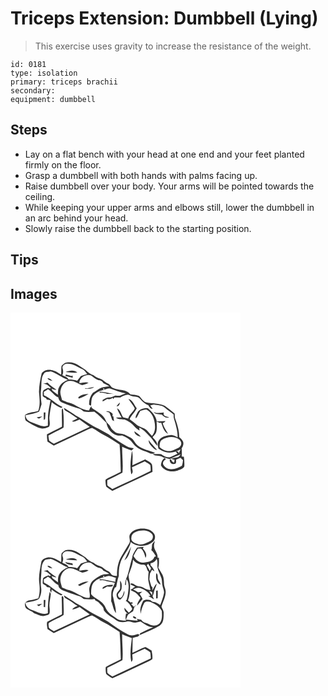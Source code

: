 # Triceps Extension: Dumbbell (Lying)
> This exercise uses gravity to increase the resistance of the weight.

``` 
id: 0181 
type: isolation 
primary: triceps brachii 
secondary:  
equipment: dumbbell 
``` 

## Steps

 - Lay on a flat bench with your head at one end and your feet planted firmly on the floor.
 - Grasp a dumbbell with both hands with palms facing up.
 - Raise dumbbell over your body. Your arms will be pointed towards the ceiling.
 - While keeping your upper arms and elbows still, lower the dumbbell in an arc behind your head.
 - Slowly raise the dumbbell back to the starting position.

## Tips


## Images

<svg width="368" height="300" viewBox="0 0 276 225" xmlns="http://www.w3.org/2000/svg"><g fill="#FFF"><path d="M0 0h276v225H0V0m61.22 64.02c-.5 3.45-.17 6.96-.43 10.43-3.07-1.31-5.42-3.94-8.79-4.64-4.84-2.03-11.49-1.48-14.6 3.16-1.72 7.23-3.1 14.66-3.22 22.11.64 7.63 1.76 15.5-.89 22.89-5.26 1.81-11.3 1.37-15.86 4.9.11 2.55-.59 5.96 2 7.53 5.97 3.26 11.67 7.46 18.5 8.72 2.83.07 5.66-.76 8.19-1.99 2.1-3.36.39-7.61.53-11.32.53-6.21 1.74-12.33 2.83-18.46 3.3 3.12 7.42 4.98 11.36 7.11.55-.42 1.1-.85 1.64-1.28-8.23-3.35-14.11-10.56-22.33-13.92L40 95.07c1.7-1.03 3.39-2.08 5.01-3.24 4.63 2.61 7.27 7.76 12.32 9.87.49 2.4 1.59 4.96 4.05 5.89 7.21 3.06 14.58 5.74 22.08 7.96 1.65.84 2.95 2.23 4.58 3.12 4.1.89 8.35.43 12.5.23 5.47 3.74 9.74 8.81 14.58 13.28 1.18 8.79 9.42 17.08 18.74 15.2 4.48 2.04 9.36 4.17 12.22 8.39 3.71 5.37 9.56 8.84 15.71 10.72 3.75 1.2 7.78 4.65 11.61 1.7-6.89-3.06-14.95-3.8-20.83-8.84-3.3-2.67-4.63-7.25-8.46-9.33-2.46-1.25-4.89-2.56-7.37-3.75-3.45-1.81-7.75-.68-11.03-2.91-2.29-1.71-4.67-3.59-5.76-6.33-1.23-3.01-4.74-4.37-5.63-7.62-3.01-7.5-10.91-10.65-16.92-15.24l-.39-2.06c-1.19 1.56-2.1 3.32-2.74 5.19-8.95-.04-15.82-7.2-24.25-9.31-2.89-.6-5.45-2.12-8.18-3.18-.89-4.13-3.04-8.34-1.5-12.59 1.13-5.33 5.8-10.88 11.68-10.31 5.22-.05 9.28 3.7 14.1 5.12 2.6-.66 5.24-1.3 7.54-2.75-3.59-1.6-7.38.39-11.08.27.28-6.82 7.82-11.06 13.99-9.22 2.88 1.97 5.49 4.39 8.78 5.71 2.62.1 4.94 1.29 6.15 3.68 2.4 1.13 4.86 2.18 7.05 3.71-3.1.53-6.4.21-9.29 1.63-3.84 1.39-6.75 4.38-10.36 6.19-3.36 3.99-4.92 9.26-4.52 14.44.58.24 1.74.74 2.32.99.44-3.92.02-8.29 2.36-11.7 2.66-3.61 6.78-5.88 11.11-6.86 3.02-.63 5.85-2.24 9-2.19 6.37 2.16 12.54 4.81 19.19 6.06-2.14.7-4.21 1.56-6.28 2.41-2.03.96-4.27-.04-6.4.22-2.51 1.07-4.97 2.46-7.8 2.19-2.81-.2-5.05 1.68-7.32 3.02.01.48.01 1.43.02 1.9 1.76-1 3.51-2.01 5.27-3.02 2.41.17 4.91.2 6.82-1.61.18.41.53 1.21.71 1.61.46-.61.91-1.24 1.34-1.87 2.38-.09 4.75-.11 7.13-.1 2.76-1.76 5.89-3.05 9.17-3.28 2.43.44 4.5 2.08 7 2.19 2.68.26 5.76.47 7.53 2.82 2.69 3.32 6.01 6.06 9.95 7.8 1.18 1.95 2.32 4.39 5.07 4.19-.88-1.45-1.84-2.83-2.89-4.15 1.42-.3 2.84-.63 4.24-1.02 4.65.95 9.95.72 13.72 4.04 3.21 2.82 6.85 5.1 10.13 7.83-.08 1.95-.09 3.93.58 5.79 2.18 7.01 4.25 14.2 4.2 21.62-2.81-1.01-5.45-3.07-8.59-2.61-5.28.46-11.44 1.97-14.31 6.9-1.76 2.83-.73 6.27-.15 9.29 2.61 1.62 5.21 3.41 8.26 4.11 6.23 1.82 12.91.04 18.37-3.15-.76 1.61-1.54 3.23-2.28 4.86-.26-2.27-1.44-2.99-3.53-2.14.52.62 1.57 1.85 2.1 2.47-3.14 1.46-6.19 3.11-9.46 4.25-3.71.05-7.34-1.35-10.16-3.73-3.35-.19-6.71-.27-10.06.01 3.46 3.23 9.1.53 12.59 4.05 2.74.13 5.17 1.72 7.89 1.79 4.26-2.14 8.65-4 13.12-5.68-.98 1.21-2.02 2.37-3.09 3.51-2.81.49-5.59 1.12-8.38 1.74 1.01.35 3.01 1.05 4.01 1.4-.17 1.13-.35 2.26-.53 3.4-1.97-.45-2.91-2.06-3.64-3.79l-1.5-.2c-.8 3.09 2.18 6.62 5.4 5.38 2.76-.07 1.95-3.1 2.12-4.94 1.78-.75 3.54-1.55 5.29-2.36.99.95 1.98 1.9 2.97 2.86a27.27 27.27 0 0 1-1.26 6.82c-4.35 2.7-9.55 4.81-14.75 3.86-3.31-.33-6.37-2.61-7.8-5.57-.89-2.81 1.15-4.88 3.38-6.15-.61-.55-1.22-1.09-1.83-1.62-2.77 2.12-4.04 5.4-4.24 8.79 3.78 7.09 12.92 8.84 20.06 6.38 2.89-1.1 6.62-1.86 8.05-4.91.17-3.9.01-7.83-.58-11.7-.64-.06-1.93-.2-2.57-.27.31-3.26.23-6.53-.09-9.78 1.6-2.25 2.69-5.17 1.76-7.91-.85-2.33-2.8-3.96-4.64-5.5-.04-7.84-2.29-15.46-5.02-22.74-.53-1.81-.34-3.73-.46-5.59-3.71-3.32-7.7-6.33-11.72-9.25-7.05-3.49-15.21-2.54-22.71-4.27-3.9-1.1-5.52-5.16-8.38-7.58-3.31-1.31-6.94-1.42-10.43-1.89-4.59-6.65-13.65-4.5-20.18-7.59-3.16-.51-3.68-4.41-6.57-5.37-2.75-1.13-4.85-3.26-7.26-4.91-3.44-1.49-7.17-2.46-10.02-5.03-3.91-.96-6.77-3.73-9.61-6.37-6.26-3.93-12.21-9.62-20.15-9.22-3.61-.58-6.6 1.78-8.75 4.4M91.61 90.9c-.33-.06-1-.19-1.34-.25-.29.18-.88.54-1.17.72 3.78-.18 8.21.63 11.32-2.09-2.96.41-5.9.97-8.81 1.62m15.4 3.9c-.01.35-.02 1.05-.02 1.4 3.18-.77 6.29.12 9.21 1.39 2.69-.2 5.39 0 8.08.07-5.76-.97-11.4-2.71-17.27-2.86m-25.87 7.12l1.01 1.13c3.98-1.27 7.92-3.28 11.51-5.52-4.46.24-9.26 1.03-12.52 4.39m60.37 1.63c2.22 3.98 5.71 7.16 7.6 11.33-1.97 4.47-6.72 7.26-7.86 12.29-1.99-.62-4.01-1.16-6.06-1.55-2.48-3.56-3.17-8.78-7.27-10.92 1.11 4.01 3.41 7.51 5.4 11.11-2.27-.01-4.55-.02-6.82.1 2.89 2.49 6.8 1.84 10.28 2.37 1.83.63 3.51 1.63 5.23 2.52 5.08 2.56 7.74 8.18 12.86 10.69-.1-.87-.3-2.61-.41-3.48 5.71 2.52 9.54 7.47 13.83 11.77 2.93 3.02 4.73 6.93 7.72 9.92.42-3.6-1.95-6.35-4.31-8.67-.28-.42-.85-1.27-1.14-1.69 1.79-2.07 4-4.05 4.54-6.87.72-3.87.56-7.84.17-11.74 1.28.55 2.56 1.1 3.84 1.66.43-.12 1.28-.35 1.7-.47 1.89 4.86 3.07 11.11 8.27 13.55-2.3-4.23-5.27-8.14-6.42-12.91 1.34-.44 2.67-.99 3.22-2.4-3.46.03-6.9.63-10.36.3-.99-6.55-5.78-11.65-10.62-15.78-4.72-.4-10.31.97-12.67 5.48-.94 2.09-2.79 4.39-1.77 6.77 2.51-2.59 3.39-6.33 5.52-9.23 2.35-.54 4.67-1.29 7.08-1.51 5.2 2.74 8.56 8.2 9.55 13.91 1.35 5.99 1.53 12.97-2.85 17.82-1.99-1.97-3.71-4.17-5.61-6.22-3.77-3.99-9.96-4.11-13.78-8.04-2.29-2.15-4.92-3.87-7.38-5.8 2.02-4.78 6.4-8.22 8.51-13.04-3.24-3.8-4.66-9.93-9.99-11.27m-14.29 8.81c2.85.2 3.82-2.31 4.01-4.61a27.53 27.53 0 0 0-4.01 4.61m-65.7 5.23c-.03 6.45.41 12.91.22 19.37-5.99 3.04-11.98 6.08-18.01 9.05-.04 2.89.12 5.79.6 8.64 2.5 1.67 5.02 3.31 7.59 4.88 13.5-6.33 27.04-12.58 40.48-19.04 1.78-.77 3.51-1.79 5.45-2.1 5 2.33 9.28 5.98 14.21 8.49 6.6 3.22 12.57 7.55 18.83 11.35 1.03 10.89 1.06 21.82 1.45 32.74-4.97 2.51-9.98 4.94-14.97 7.4-1.27.69-2.73 1.29-3.44 2.64.11 2.63.19 5.37 1.03 7.88 2.2 1.94 4.81 3.34 7.22 5 16.06-7.65 32.26-15.01 48.23-22.84-.15-2.93-.04-5.9-.66-8.78-1.63-3.11-5.36-4.21-8.06-6.21-5.16 2.28-10.25 4.72-15.38 7.06-.09-5.79.99-11.78-.56-17.45-1.41 9.34-2.73 19-.86 28.36 2.94-2.02 1.32-5.61.82-8.47 5.07-2.52 10.25-4.79 15.39-7.15 2.26 1.46 4.83 2.59 6.71 4.54.37 2.31.5 4.66.36 7-15.18 7.47-30.58 14.56-45.94 21.68-2.02-1.43-4.23-2.65-6-4.39-.18-2.03-.1-4.06-.07-6.09 6.16-2.88 12.2-5.99 18.2-9.19.94-10.38-.52-20.74-.36-31.13 3.64 1.85 7.51 3.19 11.35 4.56.89-.88 1.77-1.76 2.66-2.64-2.85-.43-5.84-.76-8.35-2.29-7.55-4.35-15-8.94-21.87-14.31-4.01-2.33-8.14-4.48-12.18-6.75-9.65-4.22-17.77-11.12-27.14-15.83-4.59-3.25-9.43-6.09-14.14-9.14-.37 2.31 2.04 3.49 3.75 4.39 4.45 2.19 8.12 5.59 12.36 8.12-2.26 1.08-4.52 2.18-6.68 3.45 3.22 1.47 6.12-1.35 9.09-2.22 4.08 2.98 8.16 5.96 12.28 8.89-14.35 6.81-28.76 13.5-43.12 20.31-1.91-1.22-3.91-2.33-5.66-3.79-.5-1.96-.61-4.01-.88-6.01 5.84-3.68 12.52-5.89 18.25-9.74.34-7.31.2-14.71-.71-21.98-.71-1.94-1.51 1-1.49 1.74m53.01.93c1.33.49 2.67.9 4.02 1.31 1.41 2.97 2.44 6.1 3.54 9.2.55.29 1.66.89 2.21 1.19-.31-1.95-.65-3.89-.91-5.84l-.97.03c.04-.74.13-2.23.17-2.98-2.05-2.44-4.81-3.86-8.06-2.91m57.05.68c2.43 3.17 6.67 2.39 10.1 3.27 2.13 2.51 5.37 4.75 8.71 2.99-2.83-.72-8.23-1.41-6.32-5.65-2.99.47-6.01.76-9.03.5-1.15-.41-2.3-.77-3.46-1.11m-22.95 23.16c.1 3.99 4.33 5.79 7.64 6.63-1.66-3.06-5.11-4.42-7.64-6.63m17.25 10.56c-.31 3.32 2.06 5.85 4.1 8.14 1.66 1.73 3.36 3.74 6.01 3.73-3.43-3.91-7.15-7.56-10.11-11.87z"/><path d="M62.52 66.93c-.9-3.19 2.49-5.71 5.38-5.68 6.81-.28 12.56 3.79 18.44 6.59 2.59 1.22 4.04 3.74 5.74 5.91-2.6.69-5.15 1.52-7.67 2.43-1.37 1.92-2.93 3.7-4.41 5.55-3.33-1.12-6.84-1.48-10.34-1.45-1.29-3.05-4.96-3.62-7.54-5.2 1.38-2.58 1.27-5.43.4-8.15m3.71 4.36c4.62.73 9.31.93 13.98.75-3.74-3.66-9.6-2.45-13.98-.75m.21 2.89c-.15.44-.44 1.3-.58 1.73 2.9.91 5.87 1.59 8.85 2.24-.07-.68-.19-2.03-.26-2.71-.3.15-.91.45-1.22.6-2.27-.61-4.54-1.21-6.79-1.86zM40.17 73.09c1.83-2.6 5.43-1.82 8.12-2.6 7.4 2.2 13.32 7.69 20.67 10.13-4.29 1.83-8.58 4.45-10.66 8.81-1.63 2.75-1.32 6.05-1.41 9.11-2.18-1.52-4.27-3.15-6.4-4.73-.34-.69-1.01-2.08-1.34-2.77 1.89.82 3.81 1.91 5.96 1.41-3.71-2.59-7.68-4.86-10.61-8.4-1.85.39-3.64 1.03-5.46 1.53 4.14-.99 6.61 2.49 9.51 4.66-.54.32-1.07.63-1.61.94-1.89-1.97-4.03.49-5.94 1.04-3.01 1.23-2.23 5.05-2.38 7.65.9 1.5 2.76 1.96 4.17 2.83.15.37.47 1.11.63 1.48 1.54.26 3.08.58 4.6.96-1.13 6.24-2.62 12.44-3.03 18.79-.11 3.9-.03 7.8-.17 11.7-4.23 1.68-8.64.52-12.59-1.31-3.71-1.82-8-2.45-11.24-5.15-1.94-1.36-2.59-3.77-3.04-5.97 5.41-1.51 11.1-1.94 16.23-4.41 1.39-2.84 2.12-5.93 3.11-8.92-.76-5.89-1.38-11.83-.58-17.75.84-6.35-.6-13.53 3.46-19.03m4.17 5.71c1.24 2.38 3.93 2.69 6.26 3.26-1.85-1.53-3.53-3.74-6.26-3.26m-4.44 41.02c-.02 2.98-.03 5.97.06 8.96.37-.21 1.13-.65 1.51-.86.41-2.66.26-5.36.49-8.02l-2.06-.08m-8.39 5.79c.75.64 1.57 1.17 2.45 1.59 1.54-.71 2.85-1.8 4.22-2.78-2.24.28-4.47.67-6.67 1.19zM111.23 91.19c3.12-1.41-.05 3.27 0 0zM181.79 152.59c4.77-2.9 10.76-4.18 16.2-2.55 2.98.83 6 2.77 6.85 5.92.5 2.86-1.42 5.55-4 6.62-3.49 1.47-6.85 3.91-10.83 3.57-4.16-.12-8.21-1.94-11.07-4.96.06-3.1.02-6.6 2.85-8.6z"/></g><g fill="#333"><path d="M61.22 64.02c2.15-2.62 5.14-4.98 8.75-4.4 7.94-.4 13.89 5.29 20.15 9.22 2.84 2.64 5.7 5.41 9.61 6.37 2.85 2.57 6.58 3.54 10.02 5.03 2.41 1.65 4.51 3.78 7.26 4.91 2.89.96 3.41 4.86 6.57 5.37 6.53 3.09 15.59.94 20.18 7.59 3.49.47 7.12.58 10.43 1.89 2.86 2.42 4.48 6.48 8.38 7.58 7.5 1.73 15.66.78 22.71 4.27 4.02 2.92 8.01 5.93 11.72 9.25.12 1.86-.07 3.78.46 5.59 2.73 7.28 4.98 14.9 5.02 22.74 1.84 1.54 3.79 3.17 4.64 5.5.93 2.74-.16 5.66-1.76 7.91.32 3.25.4 6.52.09 9.78.64.07 1.93.21 2.57.27.59 3.87.75 7.8.58 11.7-1.43 3.05-5.16 3.81-8.05 4.91-7.14 2.46-16.28.71-20.06-6.38.2-3.39 1.47-6.67 4.24-8.79.61.53 1.22 1.07 1.83 1.62-2.23 1.27-4.27 3.34-3.38 6.15 1.43 2.96 4.49 5.24 7.8 5.57 5.2.95 10.4-1.16 14.75-3.86.7-2.21 1.14-4.5 1.26-6.82-.99-.96-1.98-1.91-2.97-2.86-1.75.81-3.51 1.61-5.29 2.36-.17 1.84.64 4.87-2.12 4.94-3.22 1.24-6.2-2.29-5.4-5.38l1.5.2c.73 1.73 1.67 3.34 3.64 3.79.18-1.14.36-2.27.53-3.4-1-.35-3-1.05-4.01-1.4 2.79-.62 5.57-1.25 8.38-1.74 1.07-1.14 2.11-2.3 3.09-3.51-4.47 1.68-8.86 3.54-13.12 5.68-2.72-.07-5.15-1.66-7.89-1.79-3.49-3.52-9.13-.82-12.59-4.05 3.35-.28 6.71-.2 10.06-.01 2.82 2.38 6.45 3.78 10.16 3.73 3.27-1.14 6.32-2.79 9.46-4.25-.53-.62-1.58-1.85-2.1-2.47 2.09-.85 3.27-.13 3.53 2.14.74-1.63 1.52-3.25 2.28-4.86-5.46 3.19-12.14 4.97-18.37 3.15-3.05-.7-5.65-2.49-8.26-4.11-.58-3.02-1.61-6.46.15-9.29 2.87-4.93 9.03-6.44 14.31-6.9 3.14-.46 5.78 1.6 8.59 2.61.05-7.42-2.02-14.61-4.2-21.62-.67-1.86-.66-3.84-.58-5.79-3.28-2.73-6.92-5.01-10.13-7.83-3.77-3.32-9.07-3.09-13.72-4.04-1.4.39-2.82.72-4.24 1.02 1.05 1.32 2.01 2.7 2.89 4.15-2.75.2-3.89-2.24-5.07-4.19-3.94-1.74-7.26-4.48-9.95-7.8-1.77-2.35-4.85-2.56-7.53-2.82-2.5-.11-4.57-1.75-7-2.19-3.28.23-6.41 1.52-9.17 3.28-2.38-.01-4.75.01-7.13.1-.43.63-.88 1.26-1.34 1.87-.18-.4-.53-1.2-.71-1.61-1.91 1.81-4.41 1.78-6.82 1.61-1.76 1.01-3.51 2.02-5.27 3.02-.01-.47-.01-1.42-.02-1.9 2.27-1.34 4.51-3.22 7.32-3.02 2.83.27 5.29-1.12 7.8-2.19 2.13-.26 4.37.74 6.4-.22 2.07-.85 4.14-1.71 6.28-2.41-6.65-1.25-12.82-3.9-19.19-6.06-3.15-.05-5.98 1.56-9 2.19-4.33.98-8.45 3.25-11.11 6.86-2.34 3.41-1.92 7.78-2.36 11.7-.58-.25-1.74-.75-2.32-.99-.4-5.18 1.16-10.45 4.52-14.44 3.61-1.81 6.52-4.8 10.36-6.19 2.89-1.42 6.19-1.1 9.29-1.63-2.19-1.53-4.65-2.58-7.05-3.71-1.21-2.39-3.53-3.58-6.15-3.68-3.29-1.32-5.9-3.74-8.78-5.71-6.17-1.84-13.71 2.4-13.99 9.22 3.7.12 7.49-1.87 11.08-.27-2.3 1.45-4.94 2.09-7.54 2.75-4.82-1.42-8.88-5.17-14.1-5.12-5.88-.57-10.55 4.98-11.68 10.31-1.54 4.25.61 8.46 1.5 12.59 2.73 1.06 5.29 2.58 8.18 3.18 8.43 2.11 15.3 9.27 24.25 9.31.64-1.87 1.55-3.63 2.74-5.19l.39 2.06c6.01 4.59 13.91 7.74 16.92 15.24.89 3.25 4.4 4.61 5.63 7.62 1.09 2.74 3.47 4.62 5.76 6.33 3.28 2.23 7.58 1.1 11.03 2.91 2.48 1.19 4.91 2.5 7.37 3.75 3.83 2.08 5.16 6.66 8.46 9.33 5.88 5.04 13.94 5.78 20.83 8.84-3.83 2.95-7.86-.5-11.61-1.7-6.15-1.88-12-5.35-15.71-10.72-2.86-4.22-7.74-6.35-12.22-8.39-9.32 1.88-17.56-6.41-18.74-15.2-4.84-4.47-9.11-9.54-14.58-13.28-4.15.2-8.4.66-12.5-.23-1.63-.89-2.93-2.28-4.58-3.12-7.5-2.22-14.87-4.9-22.08-7.96-2.46-.93-3.56-3.49-4.05-5.89-5.05-2.11-7.69-7.26-12.32-9.87-1.62 1.16-3.31 2.21-5.01 3.24l.15 4.19c8.22 3.36 14.1 10.57 22.33 13.92-.54.43-1.09.86-1.64 1.28-3.94-2.13-8.06-3.99-11.36-7.11-1.09 6.13-2.3 12.25-2.83 18.46-.14 3.71 1.57 7.96-.53 11.32-2.53 1.23-5.36 2.06-8.19 1.99-6.83-1.26-12.53-5.46-18.5-8.72-2.59-1.57-1.89-4.98-2-7.53 4.56-3.53 10.6-3.09 15.86-4.9 2.65-7.39 1.53-15.26.89-22.89.12-7.45 1.5-14.88 3.22-22.11 3.11-4.64 9.76-5.19 14.6-3.16 3.37.7 5.72 3.33 8.79 4.64.26-3.47-.07-6.98.43-10.43m1.3 2.91c.87 2.72.98 5.57-.4 8.15 2.58 1.58 6.25 2.15 7.54 5.2 3.5-.03 7.01.33 10.34 1.45 1.48-1.85 3.04-3.63 4.41-5.55 2.52-.91 5.07-1.74 7.67-2.43-1.7-2.17-3.15-4.69-5.74-5.91-5.88-2.8-11.63-6.87-18.44-6.59-2.89-.03-6.28 2.49-5.38 5.68m-22.35 6.16c-4.06 5.5-2.62 12.68-3.46 19.03-.8 5.92-.18 11.86.58 17.75-.99 2.99-1.72 6.08-3.11 8.92-5.13 2.47-10.82 2.9-16.23 4.41.45 2.2 1.1 4.61 3.04 5.97 3.24 2.7 7.53 3.33 11.24 5.15 3.95 1.83 8.36 2.99 12.59 1.31.14-3.9.06-7.8.17-11.7.41-6.35 1.9-12.55 3.03-18.79-1.52-.38-3.06-.7-4.6-.96-.16-.37-.48-1.11-.63-1.48-1.41-.87-3.27-1.33-4.17-2.83.15-2.6-.63-6.42 2.38-7.65 1.91-.55 4.05-3.01 5.94-1.04.54-.31 1.07-.62 1.61-.94-2.9-2.17-5.37-5.65-9.51-4.66 1.82-.5 3.61-1.14 5.46-1.53 2.93 3.54 6.9 5.81 10.61 8.4-2.15.5-4.07-.59-5.96-1.41.33.69 1 2.08 1.34 2.77 2.13 1.58 4.22 3.21 6.4 4.73.09-3.06-.22-6.36 1.41-9.11 2.08-4.36 6.37-6.98 10.66-8.81-7.35-2.44-13.27-7.93-20.67-10.13-2.69.78-6.29 0-8.12 2.6m71.06 18.1c-.05 3.27 3.12-1.41 0 0m70.56 61.4c-2.83 2-2.79 5.5-2.85 8.6 2.86 3.02 6.91 4.84 11.07 4.96 3.98.34 7.34-2.1 10.83-3.57 2.58-1.07 4.5-3.76 4-6.62-.85-3.15-3.87-5.09-6.85-5.92-5.44-1.63-11.43-.35-16.2 2.55z"/><path d="M66.23 71.29c4.38-1.7 10.24-2.91 13.98.75-4.67.18-9.36-.02-13.98-.75zM66.44 74.18c2.25.65 4.52 1.25 6.79 1.86.31-.15.92-.45 1.22-.6.07.68.19 2.03.26 2.71-2.98-.65-5.95-1.33-8.85-2.24.14-.43.43-1.29.58-1.73zM44.34 78.8c2.73-.48 4.41 1.73 6.26 3.26-2.33-.57-5.02-.88-6.26-3.26zM91.61 90.9c2.91-.65 5.85-1.21 8.81-1.62-3.11 2.72-7.54 1.91-11.32 2.09.29-.18.88-.54 1.17-.72.34.06 1.01.19 1.34.25zM107.01 94.8c5.87.15 11.51 1.89 17.27 2.86-2.69-.07-5.39-.27-8.08-.07-2.92-1.27-6.03-2.16-9.21-1.39 0-.35.01-1.05.02-1.4zM81.14 101.92c3.26-3.36 8.06-4.15 12.52-4.39-3.59 2.24-7.53 4.25-11.51 5.52l-1.01-1.13zM141.51 103.55c5.33 1.34 6.75 7.47 9.99 11.27-2.11 4.82-6.49 8.26-8.51 13.04 2.46 1.93 5.09 3.65 7.38 5.8 3.82 3.93 10.01 4.05 13.78 8.04 1.9 2.05 3.62 4.25 5.61 6.22 4.38-4.85 4.2-11.83 2.85-17.82-.99-5.71-4.35-11.17-9.55-13.91-2.41.22-4.73.97-7.08 1.51-2.13 2.9-3.01 6.64-5.52 9.23-1.02-2.38.83-4.68 1.77-6.77 2.36-4.51 7.95-5.88 12.67-5.48 4.84 4.13 9.63 9.23 10.62 15.78 3.46.33 6.9-.27 10.36-.3-.55 1.41-1.88 1.96-3.22 2.4 1.15 4.77 4.12 8.68 6.42 12.91-5.2-2.44-6.38-8.69-8.27-13.55-.42.12-1.27.35-1.7.47-1.28-.56-2.56-1.11-3.84-1.66.39 3.9.55 7.87-.17 11.74-.54 2.82-2.75 4.8-4.54 6.87.29.42.86 1.27 1.14 1.69 2.36 2.32 4.73 5.07 4.31 8.67-2.99-2.99-4.79-6.9-7.72-9.92-4.29-4.3-8.12-9.25-13.83-11.77.11.87.31 2.61.41 3.48-5.12-2.51-7.78-8.13-12.86-10.69-1.72-.89-3.4-1.89-5.23-2.52-3.48-.53-7.39.12-10.28-2.37 2.27-.12 4.55-.11 6.82-.1-1.99-3.6-4.29-7.1-5.4-11.11 4.1 2.14 4.79 7.36 7.27 10.92 2.05.39 4.07.93 6.06 1.55 1.14-5.03 5.89-7.82 7.86-12.29-1.89-4.17-5.38-7.35-7.6-11.33zM127.22 112.36a27.53 27.53 0 0 1 4.01-4.61c-.19 2.3-1.16 4.81-4.01 4.61zM61.52 117.59c-.02-.74.78-3.68 1.49-1.74.91 7.27 1.05 14.67.71 21.98-5.73 3.85-12.41 6.06-18.25 9.74.27 2 .38 4.05.88 6.01 1.75 1.46 3.75 2.57 5.66 3.79 14.36-6.81 28.77-13.5 43.12-20.31-4.12-2.93-8.2-5.91-12.28-8.89-2.97.87-5.87 3.69-9.09 2.22 2.16-1.27 4.42-2.37 6.68-3.45-4.24-2.53-7.91-5.93-12.36-8.12-1.71-.9-4.12-2.08-3.75-4.39 4.71 3.05 9.55 5.89 14.14 9.14 9.37 4.71 17.49 11.61 27.14 15.83 4.04 2.27 8.17 4.42 12.18 6.75 6.87 5.37 14.32 9.96 21.87 14.31 2.51 1.53 5.5 1.86 8.35 2.29-.89.88-1.77 1.76-2.66 2.64-3.84-1.37-7.71-2.71-11.35-4.56-.16 10.39 1.3 20.75.36 31.13-6 3.2-12.04 6.31-18.2 9.19-.03 2.03-.11 4.06.07 6.09 1.77 1.74 3.98 2.96 6 4.39 15.36-7.12 30.76-14.21 45.94-21.68.14-2.34.01-4.69-.36-7-1.88-1.95-4.45-3.08-6.71-4.54-5.14 2.36-10.32 4.63-15.39 7.15.5 2.86 2.12 6.45-.82 8.47-1.87-9.36-.55-19.02.86-28.36 1.55 5.67.47 11.66.56 17.45 5.13-2.34 10.22-4.78 15.38-7.06 2.7 2 6.43 3.1 8.06 6.21.62 2.88.51 5.85.66 8.78-15.97 7.83-32.17 15.19-48.23 22.84-2.41-1.66-5.02-3.06-7.22-5-.84-2.51-.92-5.25-1.03-7.88.71-1.35 2.17-1.95 3.44-2.64 4.99-2.46 10-4.89 14.97-7.4-.39-10.92-.42-21.85-1.45-32.74-6.26-3.8-12.23-8.13-18.83-11.35-4.93-2.51-9.21-6.16-14.21-8.49-1.94.31-3.67 1.33-5.45 2.1-13.44 6.46-26.98 12.71-40.48 19.04-2.57-1.57-5.09-3.21-7.59-4.88-.48-2.85-.64-5.75-.6-8.64 6.03-2.97 12.02-6.01 18.01-9.05.19-6.46-.25-12.92-.22-19.37zM114.53 118.52c3.25-.95 6.01.47 8.06 2.91-.04.75-.13 2.24-.17 2.98l.97-.03c.26 1.95.6 3.89.91 5.84-.55-.3-1.66-.9-2.21-1.19-1.1-3.1-2.13-6.23-3.54-9.2-1.35-.41-2.69-.82-4.02-1.31z"/><path d="M171.58 119.2c1.16.34 2.31.7 3.46 1.11 3.02.26 6.04-.03 9.03-.5-1.91 4.24 3.49 4.93 6.32 5.65-3.34 1.76-6.58-.48-8.71-2.99-3.43-.88-7.67-.1-10.1-3.27zM39.9 119.82l2.06.08c-.23 2.66-.08 5.36-.49 8.02-.38.21-1.14.65-1.51.86-.09-2.99-.08-5.98-.06-8.96zM31.51 125.61c2.2-.52 4.43-.91 6.67-1.19-1.37.98-2.68 2.07-4.22 2.78-.88-.42-1.7-.95-2.45-1.59zM148.63 142.36c2.53 2.21 5.98 3.57 7.64 6.63-3.31-.84-7.54-2.64-7.64-6.63zM165.88 152.92c2.96 4.31 6.68 7.96 10.11 11.87-2.65.01-4.35-2-6.01-3.73-2.04-2.29-4.41-4.82-4.1-8.14z"/></g></svg>
<svg width="368" height="300" viewBox="0 0 276 225" xmlns="http://www.w3.org/2000/svg"><g fill="#FFF"><path d="M0 0h276v225H0V0m143.24 41.33c-1.82 3.55 1.54 7.76-1.07 10.99-3.12 4.9-5.94 9.99-8.97 14.95-4.33 7.09-5.57 15.59-5.42 23.76-2.11-.25-4.44-.14-6.28-1.37-1.47-1.56-2.36-3.77-4.53-4.51-2.75-1.1-4.83-3.26-7.23-4.91-3.44-1.47-7.17-2.44-10.02-5.02-3.9-.94-6.75-3.7-9.58-6.34-6.26-3.94-12.22-9.63-20.16-9.25-3.59-.59-6.53 1.77-8.7 4.32-.59 3.47-.22 7.01-.48 10.51-4.93-2.94-10.24-6.44-16.3-5.68-3.25.73-7.37 2.37-7.65 6.24-1.47 8.22-3.48 16.57-2.26 24.95.72 6.02.65 12.18-1.27 17.98-3.48.75-6.85 1.96-10.41 2.28-2.75.42-6.33 2.52-5.53 5.79.05 5.97 7.59 6.13 10.92 9.71 4.4 1.42 8.78 4.6 13.59 2.91 1.67-.68 4.25-.63 4.88-2.66.63-2.29.25-4.7.08-7.02-.8-5.53 1.21-10.94 1.52-16.42-.35-.95-.78-1.85-1.29-2.72-1.94 8.48-2.33 17.15-2.25 25.81-6.55 2.75-12.62-1.82-18.71-3.65-4-1.27-7.92-4.24-8.14-8.78 5.36-1.82 11.59-1.46 16.28-4.96 2.29-3.98 3.29-8.88 2.46-13.42-1.06-6.99.31-14.01.46-21.02 0-4 .8-8.2 3.46-11.33 2.05-1.88 5.12-1.28 7.62-2 7.43 2.18 13.36 7.71 20.73 10.16-3.78 1.66-7.61 3.77-9.86 7.38-2.27 3.05-2.33 6.96-2.11 10.59-2.25-1.51-4.4-3.18-6.58-4.8-.32-.7-.97-2.09-1.29-2.78 1.88.83 3.79 1.91 5.92 1.4-3.71-2.57-7.69-4.79-10.58-8.36-1.64.35-3.24.88-4.86 1.33 3.88-.48 6.15 2.8 8.92 4.83-.53.34-1.06.67-1.59 1-1.06-1.7-2.47-.49-3.66-.07-1.51.77-3.4 1.24-4.25 2.86-.36 1.95-.5 3.95-.42 5.93 1.02 1.4 2.78 1.92 4.22 2.77.15.37.45 1.12.59 1.49 1.5.16 3.06.24 4.38 1.05l-.32 3.46c.49.77.99 1.53 1.49 2.29l.36-3.77c3.42 3.05 7.48 5.12 11.5 7.23.54-.42 1.08-.85 1.62-1.28-8.17-3.48-14.26-10.31-22.26-14.1-.14-1.34-.21-2.69-.24-4.04 1.71-.99 3.36-2.05 4.96-3.2 4.75 2.5 7.38 7.77 12.47 9.93.39 5.81 6.79 6.75 11.04 8.7 4.8 1.55 9.43 3.59 14.34 4.81 2.04.57 3.48 2.26 5.12 3.5 4.36.44 8.75.44 13.1-.06.21.44.63 1.31.84 1.74 1.96.82 3.79 1.96 5.18 3.59 2.07 2.36 5.15 4.48 4.87 7.98 3.37 5.5 9.49 7.97 14.45 11.71 3.75 3.05 8.92 3.07 13.41 1.97 3.77-1.02 7.28 2.11 11.06 1.14 1.78-.36 3.55-.8 5.32-1.19 4.66 2.98 9.31 6.86 15.15 6.78-5.18 2.14-10.2 4.64-15.22 7.12-.98.4-.81 1.45-.74 2.31 7.94-3.74 16.24-6.8 23.77-11.36 4.84-3.02 4.62-9.47 4.69-14.48.45-3.07-1.56-5.54-2.61-8.22 1.6-5.91 5.07-11.44 5.02-17.73.05-3.56-2.1-6.73-1.98-10.3-.13-3.44-.26-7.05-1.81-10.18-1.67-2.89-3.33-5.77-5.01-8.65 1.16-3.83.67-7.82.78-11.75-.43 0-1.28-.02-1.71-.03.81-5.16-3.93-8.74-4.2-13.68-.26-2.26.68-4.43.98-6.63-1.13 1.35-2.51 2.57-3.27 4.18-.48 2.32-.07 4.77-1 7.01 2.72 1.85 3.75 4.96 5.62 7.45-.62.17-1.25.33-1.87.48-1.72 5.5-8.49 6.48-13.4 6.99-5.34.38-9.18-3.62-11.72-7.79 1.44-3.16 3.25-6.13 5.21-9 1.32-.01 2.64-.03 3.96-.05 3.05 3.04 4.33 7.12 5.23 11.22 2.52-3.97-.66-8.32-3.21-11.38l1.13-1.85c-2.68.35-5.4.46-8.07.89-2.34 3.79-5.32 7.54-5.82 12.11-2.19 7.28-3.59 14.8-5.84 22.06-1.83 3.18-2.32 6.82-2.84 10.39.29.08.85.24 1.14.32.11-2.39.31-4.78.69-7.15 2.49 3.13 2.76 7.36 2.5 11.2-.45 4.53-.9 9.09-2.22 13.47-.28.39-.85 1.18-1.14 1.57 3.89 1.98 5.86 5.85 7.78 9.54-.86 1.92-2.41 3.31-4.13 4.45-1.93-1.73-3.47-3.8-5.16-5.74-.63 3.26 1.89 5.31 4.09 7.15-.57-.04-1.7-.13-2.27-.17-.57 2.78-1.06 5.61.02 8.36-3.71-.18-7.82-.01-10.97-2.32-3.74-2.52-7.7-4.89-10.68-8.35-2.35-2.57-2.98-6.21-5.31-8.8-3.84-5.37-10.98-7.02-14.91-12.24-.09-5.38-.05-11.92 4.7-15.48 3.93-3.72 9.5-4.23 14.38-6 3.64-1.44 6.97 1.21 10.5 1.83-.24 1.6-.46 3.22-.65 4.83-6.18-1.38-12.4-2.87-18.75-3.24l.08 1.41c1.87-.2 3.84-.64 5.64.15 4.06 1.58 8.56 1.29 12.59 2.99-1.45 3.65-3.57 7.09-4.24 11.01-.26 3.63-.02 7.28-.24 10.92 2.2 4.6 2.39 10.24 5.72 14.2.27-6.3-2.22-12.25-3.17-18.41-1.54-4.07.01-8.34 1.9-11.99.39-.22 1.15-.67 1.54-.89 1.01-4.38 1.55-8.88 3.13-13.11.17-4.76-.04-9.59 1.46-14.19 2.16-9.87 10.99-16.66 12.99-26.59 7.11 6.27 18.79 6.12 26.01.17 3.26-2.32 4.12-7.39 1.64-10.57-3.52-5.06-10.29-6.39-16.06-5.69-4.88.64-10.18 2.59-12.71 7.12m-6.59 31.03c5.52-3.67 6.55-10.66 8.13-16.58-2.85 5.45-5.54 11.01-8.13 16.58m-92.28 6.49c1.19 2.25 3.69 2.59 5.92 3.06-1.7-1.53-3.31-3.62-5.92-3.06m87.2 17.68c-.19 3.16.17 6.33-.04 9.48-.68 3.01-4.54 4.65-4.25 8.03-.01 2.46 1.91 5.89 4.69 5.26 2.96-2.7 5.35-6.35 4.6-10.55-1.32 2.95-1.35 6.9-4.56 8.57-2.14-.13-3.11-2.37-2.99-4.26 1.16-2.19 3.32-3.74 4.14-6.13.44-3.49.83-7.5-1.59-10.4m-20.92 8.25l-.16 1.94c1.81-1.01 3.61-2.04 5.41-3.09 2.07-.09 7.63 1.29 6.91-1.97-4.33-.38-8.71.3-12.16 3.12m-49.26 11c.19 7.06.51 14.12.37 21.19-5.85 3.18-12.04 5.73-17.73 9.16-.83 2.75.04 5.75.36 8.55 2.49 1.64 4.99 3.27 7.53 4.84 13.5-6.36 27.06-12.6 40.51-19.06 1.77-.77 3.49-1.79 5.41-2.1 4.82 2.22 8.93 5.72 13.63 8.17 6.82 3.32 12.98 7.76 19.44 11.69 1.01 10.9 1.05 21.84 1.44 32.76-5.94 3.2-12.31 5.65-18.01 9.26-.39 2.75-.13 5.59.42 8.3 2.07 2.2 4.82 3.71 7.47 5.13 14.97-6.64 29.69-13.91 44.56-20.81 1.16-.71 2.78-1.06 3.48-2.28.29-3.38-.28-6.76-.94-10.06-2.53-1.38-4.82-3.21-7.49-4.3-5.39 1.74-10.29 4.8-15.55 6.91.29-5.94.09-11.89.29-17.83 2.15-.55 4.3-1.09 6.46-1.57.68-.68 1.37-1.35 2.06-2.02-.82-.32-1.64-.63-2.46-.94-3.78 1.46-8.13 2.49-11.86.29-8.21-4.52-16.13-9.6-23.59-15.27-4.79-2.6-9.47-5.46-14.45-7.72-8.46-4.21-15.83-10.26-24.29-14.48-4.57-3.25-9.42-6.09-14.12-9.15-.36 2.3 2.04 3.46 3.73 4.36 4.47 2.18 8.14 5.61 12.41 8.14-2.33 1.17-5.05 1.98-6.47 4.35 3.15-.49 5.99-1.96 8.92-3.11 4.04 3 8.15 5.92 12.2 8.91-14.35 6.8-28.77 13.48-43.1 20.31-1.97-1.47-4.62-2.35-5.97-4.44-.12-1.89-.99-4.17.12-5.86 5.63-3.46 12.07-5.54 17.52-9.28.63-6.71-.43-13.45-.04-20.17-.27-.82-.56-1.64-.87-2.44-.34.14-1.04.43-1.39.57m-21.49 4.05c0 2.79-.01 5.58.01 8.36l1.66.32c.11-2.87.14-5.75.36-8.61-.51-.02-1.52-.05-2.03-.07m-8.32 5.81c.76.58 1.55 1.12 2.38 1.62 1.47-.81 2.79-1.83 4.1-2.87-2.18.32-4.35.71-6.48 1.25z"/><path d="M154.6 36.79c5.14-1.11 11.36-.43 15.03 3.7 2.27 2.58 1.29 6.86-1.66 8.48-4.58 2.26-9.46 5.42-14.8 3.84-3.7-.93-9.17-2.98-8.1-7.79-.15-5.16 5.4-7.2 9.53-8.23zM62.68 67.84c-1.48-3.43 1.91-6.75 5.28-6.6 6.79-.28 12.53 3.79 18.39 6.59 2.59 1.23 4.05 3.76 5.75 5.93-2.6.69-5.16 1.52-7.69 2.43-1.37 1.93-2.93 3.71-4.39 5.56-3.35-1.14-6.87-1.51-10.39-1.43-1.21-3.11-4.95-3.64-7.54-5.23 1.09-2.3 1.53-4.81.59-7.25m3.85 3.45c4.48.73 9.01.88 13.54.81-3.46-3.74-9.35-2.54-13.54-.81m-.81 2.94c1.3 3.59 6.05 2.77 9.04 3.89-.13-.75-.26-1.5-.38-2.25-2.94-.22-5.79-1.02-8.66-1.64zM175.44 70.44c1.49 3.3.56 6.97.91 10.43 1.04 4.57 3.41 8.69 4.85 13.13.93 3.37.42 6.98 1.55 10.31.63 2.51 1.93 5.04 1.35 7.68-.88 4.78-2.63 9.34-4.44 13.83-2.84-1.68-5.62-3.91-9.13-3.73-.91-.69-1.82-1.39-2.72-2.1-2.92-.61-6.14-1.06-8.63.99-1.84 3.32-3.22 7.02-3.45 10.84-.46.06-1.36.17-1.82.23l1.87.04c.15 1.48.3 2.97.52 4.45.5-4.62 2.06-9.05 4.2-13.16 1.77-2.63 5.5-1.54 8.07-1.02 5.17 2.16 10.51 5.39 12.94 10.66.4 4.99.82 10.75-2.62 14.86-3.39 3.22-8.71 3.43-12.64 1.05-3.05-2-7.5-1.74-9.28-5.38-1.82-.38-3.64-.74-5.48-1.02.31.52.92 1.54 1.23 2.05-4.78.2-9.44-.94-14.2-1.11.93-2.06 1.45-4.33 2.69-6.25 1.84-1.44 3.94-2.51 5.86-3.83.47-1.75 1.06-3.45 1.62-5.16.76-.79 1.5-1.62 2.21-2.46-1.01.74-2.01 1.5-2.98 2.28-1.1-1.14-2.19-2.3-3.26-3.46.54-.15 1.61-.43 2.15-.58-.24-.45-.72-1.37-.96-1.83-.38.19-1.13.56-1.51.75-1.11-.87-2.22-1.73-3.34-2.59 2.21-5.86 2.55-12.12 2.48-18.31-.24-4.07-1.67-7.99-1.78-12.06 2.11-6.16 5.1-12.13 5.33-18.79 2.55 4.05 7.34 6.04 11.98 6.27 4.9-.24 3.81 6.08 6.77 8.45-.37 3.63-.8 7.3-.36 10.94.74 3.75 1.75 7.45 2.5 11.2-2.93-.3-5.65-1.43-8.17-2.9-2.41-1.55-5.39-1.26-8.01-2.14-2.43-1.05-4.67-4.08-7.58-2.86-.03.26-.11.77-.14 1.02 1.87.9 3.76 1.74 5.61 2.69-1.2.79-2.51 1.46-3.43 2.6-.5.21-1.5.62-2 .83.25 1.56 2.14 1.7 3.28 2.37 3.7 1.34 6 4.72 8.54 7.51-1.55 3.04-4.01 5.77-4 9.38 2.31-2.53 4.27-5.35 6.52-7.93-1.04-2.12-2.21-4.16-3.56-6.09 1.07-.89 2.12-1.79 3.16-2.72-1.71.18-3.39.52-5.06.89-1.93-1.38-4-2.54-6.14-3.57 2.86-1.07 5.89-2.66 9-1.5 4.71 1.73 9.57 4.5 11.89 9.17-.87.21-1.74.41-2.62.59 2.58.75 4.67 2.5 7 3.77-.54-1.28-1.12-2.53-1.77-3.75.9-1.71 1.41-3.57 1.74-5.46.69-3.42 2.88-6.36 3.21-9.89-2.4 2.32-3.44 5.58-5.34 8.26.1-.89.29-2.67.39-3.56-.37-.43-1.12-1.28-1.49-1.71-.81-2.65-1.71-5.28-2.27-8 .06-2.3.52-4.58.69-6.88.9-1.51 1.67-3.09 2.42-4.67.74.57 2.21 1.72 2.94 2.29-.6-2.94-2.44-5.34-4.6-7.33-.05-.89-.08-1.78-.1-2.67 3.2-.46 6.02-2.37 7.41-5.34m-.42 17.08c-.98 5.09-.42 11.56 5.06 13.85-.36-2.44-2.13-4.26-3.06-6.47-.65-2.49.28-5.54-2-7.38m-.23 21.2c-.02 3.06-.02 6.11-.08 9.16.47-.05 1.42-.17 1.89-.22.12-3.12.12-6.24.03-9.35-.46.1-1.38.31-1.84.41m-27.82 30.76c-.4 1.82 2.64 3.09 4.13 2.52.04-1.57-2.7-2.81-4.13-2.52z"/><path d="M82.47 84.49c.5-6.78 7.83-10.96 14.09-9.2 2.85 1.94 5.41 4.38 8.68 5.65 2.64.2 5.05 1.3 6.27 3.78 2.4 1.12 4.88 2.15 7.03 3.74-2.14.31-4.3.36-6.43.68-4.94 1.12-8.87 4.45-12.96 7.21-2.49 1.93-3.35 5.15-4.3 8-1.28 4.33 1.29 8.6-.05 12.93-1.27.05-2.53.03-3.79-.05-8.05-2.29-14.75-7.98-22.98-9.77-2.13-.7-4.1-1.83-6.2-2.61-.6-3-1.95-5.84-2.06-8.93.08-5.87 3.47-11.99 9.25-13.91 6.33-1.33 11.45 3.12 17.09 4.98 2.61-.64 5.31-1.21 7.51-2.85-3.67-1.3-7.41.59-11.15.35m-1.62 17.39c.93.3 1.86 1.72 2.86.81 3.24-1.86 6.84-3.01 9.98-5.05-4.65-.08-9.21 1.29-12.84 4.24zM163.5 78.33c.38-.52 1.15-1.56 1.53-2.08 1.3 1.79 2.58 3.62 3.63 5.58-.35.81-1.04 2.43-1.38 3.25-1.15-2.31-2.32-4.62-3.78-6.75z"/><path d="M111.23 91.17c3.14-1.39-.08 3.27 0 0zM166.43 108.96c1.23.49 2.49.91 3.67 1.53-.04.95-.14 2.84-.19 3.79-1.17-1.77-2.29-3.57-3.48-5.32zM134 160.81c3.73 1.9 7.71 3.23 11.63 4.68-1.06 9.44-2.69 19.1-.73 28.52 2.89-2.11 1.14-5.84 1.25-8.82 5-2.22 9.96-4.54 14.94-6.8 2.28 1.43 4.77 2.62 6.73 4.5.37 2.36.4 4.75.54 7.13-15.39 7.22-30.69 14.6-46.16 21.64-1.96-1.52-4.38-2.56-5.95-4.51-.26-2.01-.12-4.03-.07-6.04 6.15-2.84 12.15-5.99 18.15-9.13.94-10.4-.5-20.77-.33-31.17z"/></g><g fill="#333"><path d="M143.24 41.33c2.53-4.53 7.83-6.48 12.71-7.12 5.77-.7 12.54.63 16.06 5.69 2.48 3.18 1.62 8.25-1.64 10.57-7.22 5.95-18.9 6.1-26.01-.17-2 9.93-10.83 16.72-12.99 26.59-1.5 4.6-1.29 9.43-1.46 14.19-1.58 4.23-2.12 8.73-3.13 13.11-.39.22-1.15.67-1.54.89-1.89 3.65-3.44 7.92-1.9 11.99.95 6.16 3.44 12.11 3.17 18.41-3.33-3.96-3.52-9.6-5.72-14.2.22-3.64-.02-7.29.24-10.92.67-3.92 2.79-7.36 4.24-11.01-4.03-1.7-8.53-1.41-12.59-2.99-1.8-.79-3.77-.35-5.64-.15l-.08-1.41c6.35.37 12.57 1.86 18.75 3.24.19-1.61.41-3.23.65-4.83-3.53-.62-6.86-3.27-10.5-1.83-4.88 1.77-10.45 2.28-14.38 6-4.75 3.56-4.79 10.1-4.7 15.48 3.93 5.22 11.07 6.87 14.91 12.24 2.33 2.59 2.96 6.23 5.31 8.8 2.98 3.46 6.94 5.83 10.68 8.35 3.15 2.31 7.26 2.14 10.97 2.32-1.08-2.75-.59-5.58-.02-8.36.57.04 1.7.13 2.27.17-2.2-1.84-4.72-3.89-4.09-7.15 1.69 1.94 3.23 4.01 5.16 5.74 1.72-1.14 3.27-2.53 4.13-4.45-1.92-3.69-3.89-7.56-7.78-9.54.29-.39.86-1.18 1.14-1.57 1.32-4.38 1.77-8.94 2.22-13.47.26-3.84-.01-8.07-2.5-11.2-.38 2.37-.58 4.76-.69 7.15-.29-.08-.85-.24-1.14-.32.52-3.57 1.01-7.21 2.84-10.39 2.25-7.26 3.65-14.78 5.84-22.06.5-4.57 3.48-8.32 5.82-12.11 2.67-.43 5.39-.54 8.07-.89l-1.13 1.85c2.55 3.06 5.73 7.41 3.21 11.38-.9-4.1-2.18-8.18-5.23-11.22-1.32.02-2.64.04-3.96.05-1.96 2.87-3.77 5.84-5.21 9 2.54 4.17 6.38 8.17 11.72 7.79 4.91-.51 11.68-1.49 13.4-6.99.62-.15 1.25-.31 1.87-.48-1.87-2.49-2.9-5.6-5.62-7.45.93-2.24.52-4.69 1-7.01.76-1.61 2.14-2.83 3.27-4.18-.3 2.2-1.24 4.37-.98 6.63.27 4.94 5.01 8.52 4.2 13.68.43.01 1.28.03 1.71.03-.11 3.93.38 7.92-.78 11.75 1.68 2.88 3.34 5.76 5.01 8.65 1.55 3.13 1.68 6.74 1.81 10.18-.12 3.57 2.03 6.74 1.98 10.3.05 6.29-3.42 11.82-5.02 17.73 1.05 2.68 3.06 5.15 2.61 8.22-.07 5.01.15 11.46-4.69 14.48-7.53 4.56-15.83 7.62-23.77 11.36-.07-.86-.24-1.91.74-2.31 5.02-2.48 10.04-4.98 15.22-7.12-5.84.08-10.49-3.8-15.15-6.78-1.77.39-3.54.83-5.32 1.19-3.78.97-7.29-2.16-11.06-1.14-4.49 1.1-9.66 1.08-13.41-1.97-4.96-3.74-11.08-6.21-14.45-11.71.28-3.5-2.8-5.62-4.87-7.98-1.39-1.63-3.22-2.77-5.18-3.59-.21-.43-.63-1.3-.84-1.74-4.35.5-8.74.5-13.1.06-1.64-1.24-3.08-2.93-5.12-3.5-4.91-1.22-9.54-3.26-14.34-4.81-4.25-1.95-10.65-2.89-11.04-8.7-5.09-2.16-7.72-7.43-12.47-9.93-1.6 1.15-3.25 2.21-4.96 3.2.03 1.35.1 2.7.24 4.04 8 3.79 14.09 10.62 22.26 14.1-.54.43-1.08.86-1.62 1.28-4.02-2.11-8.08-4.18-11.5-7.23l-.36 3.77c-.5-.76-1-1.52-1.49-2.29l.32-3.46c-1.32-.81-2.88-.89-4.38-1.05-.14-.37-.44-1.12-.59-1.49-1.44-.85-3.2-1.37-4.22-2.77-.08-1.98.06-3.98.42-5.93.85-1.62 2.74-2.09 4.25-2.86 1.19-.42 2.6-1.63 3.66.07.53-.33 1.06-.66 1.59-1-2.77-2.03-5.04-5.31-8.92-4.83 1.62-.45 3.22-.98 4.86-1.33 2.89 3.57 6.87 5.79 10.58 8.36-2.13.51-4.04-.57-5.92-1.4.32.69.97 2.08 1.29 2.78 2.18 1.62 4.33 3.29 6.58 4.8-.22-3.63-.16-7.54 2.11-10.59 2.25-3.61 6.08-5.72 9.86-7.38-7.37-2.45-13.3-7.98-20.73-10.16-2.5.72-5.57.12-7.62 2-2.66 3.13-3.46 7.33-3.46 11.33-.15 7.01-1.52 14.03-.46 21.02.83 4.54-.17 9.44-2.46 13.42-4.69 3.5-10.92 3.14-16.28 4.96.22 4.54 4.14 7.51 8.14 8.78 6.09 1.83 12.16 6.4 18.71 3.65-.08-8.66.31-17.33 2.25-25.81.51.87.94 1.77 1.29 2.72-.31 5.48-2.32 10.89-1.52 16.42.17 2.32.55 4.73-.08 7.02-.63 2.03-3.21 1.98-4.88 2.66-4.81 1.69-9.19-1.49-13.59-2.91-3.33-3.58-10.87-3.74-10.92-9.71-.8-3.27 2.78-5.37 5.53-5.79 3.56-.32 6.93-1.53 10.41-2.28 1.92-5.8 1.99-11.96 1.27-17.98-1.22-8.38.79-16.73 2.26-24.95.28-3.87 4.4-5.51 7.65-6.24 6.06-.76 11.37 2.74 16.3 5.68.26-3.5-.11-7.04.48-10.51 2.17-2.55 5.11-4.91 8.7-4.32 7.94-.38 13.9 5.31 20.16 9.25 2.83 2.64 5.68 5.4 9.58 6.34 2.85 2.58 6.58 3.55 10.02 5.02 2.4 1.65 4.48 3.81 7.23 4.91 2.17.74 3.06 2.95 4.53 4.51 1.84 1.23 4.17 1.12 6.28 1.37-.15-8.17 1.09-16.67 5.42-23.76 3.03-4.96 5.85-10.05 8.97-14.95 2.61-3.23-.75-7.44 1.07-10.99m11.36-4.54c-4.13 1.03-9.68 3.07-9.53 8.23-1.07 4.81 4.4 6.86 8.1 7.79 5.34 1.58 10.22-1.58 14.8-3.84 2.95-1.62 3.93-5.9 1.66-8.48-3.67-4.13-9.89-4.81-15.03-3.7M62.68 67.84c.94 2.44.5 4.95-.59 7.25 2.59 1.59 6.33 2.12 7.54 5.23 3.52-.08 7.04.29 10.39 1.43 1.46-1.85 3.02-3.63 4.39-5.56 2.53-.91 5.09-1.74 7.69-2.43-1.7-2.17-3.16-4.7-5.75-5.93-5.86-2.8-11.6-6.87-18.39-6.59-3.37-.15-6.76 3.17-5.28 6.6m112.76 2.6c-1.39 2.97-4.21 4.88-7.41 5.34.02.89.05 1.78.1 2.67 2.16 1.99 4 4.39 4.6 7.33-.73-.57-2.2-1.72-2.94-2.29-.75 1.58-1.52 3.16-2.42 4.67-.17 2.3-.63 4.58-.69 6.88.56 2.72 1.46 5.35 2.27 8 .37.43 1.12 1.28 1.49 1.71-.1.89-.29 2.67-.39 3.56 1.9-2.68 2.94-5.94 5.34-8.26-.33 3.53-2.52 6.47-3.21 9.89-.33 1.89-.84 3.75-1.74 5.46.65 1.22 1.23 2.47 1.77 3.75-2.33-1.27-4.42-3.02-7-3.77.88-.18 1.75-.38 2.62-.59-2.32-4.67-7.18-7.44-11.89-9.17-3.11-1.16-6.14.43-9 1.5 2.14 1.03 4.21 2.19 6.14 3.57 1.67-.37 3.35-.71 5.06-.89-1.04.93-2.09 1.83-3.16 2.72 1.35 1.93 2.52 3.97 3.56 6.09-2.25 2.58-4.21 5.4-6.52 7.93-.01-3.61 2.45-6.34 4-9.38-2.54-2.79-4.84-6.17-8.54-7.51-1.14-.67-3.03-.81-3.28-2.37.5-.21 1.5-.62 2-.83.92-1.14 2.23-1.81 3.43-2.6-1.85-.95-3.74-1.79-5.61-2.69.03-.25.11-.76.14-1.02 2.91-1.22 5.15 1.81 7.58 2.86 2.62.88 5.6.59 8.01 2.14 2.52 1.47 5.24 2.6 8.17 2.9-.75-3.75-1.76-7.45-2.5-11.2-.44-3.64-.01-7.31.36-10.94-2.96-2.37-1.87-8.69-6.77-8.45-4.64-.23-9.43-2.22-11.98-6.27-.23 6.66-3.22 12.63-5.33 18.79.11 4.07 1.54 7.99 1.78 12.06.07 6.19-.27 12.45-2.48 18.31 1.12.86 2.23 1.72 3.34 2.59.38-.19 1.13-.56 1.51-.75.24.46.72 1.38.96 1.83-.54.15-1.61.43-2.15.58 1.07 1.16 2.16 2.32 3.26 3.46.97-.78 1.97-1.54 2.98-2.28-.71.84-1.45 1.67-2.21 2.46-.56 1.71-1.15 3.41-1.62 5.16-1.92 1.32-4.02 2.39-5.86 3.83-1.24 1.92-1.76 4.19-2.69 6.25 4.76.17 9.42 1.31 14.2 1.11-.31-.51-.92-1.53-1.23-2.05 1.84.28 3.66.64 5.48 1.02 1.78 3.64 6.23 3.38 9.28 5.38 3.93 2.38 9.25 2.17 12.64-1.05 3.44-4.11 3.02-9.87 2.62-14.86-2.43-5.27-7.77-8.5-12.94-10.66-2.57-.52-6.3-1.61-8.07 1.02-2.14 4.11-3.7 8.54-4.2 13.16-.22-1.48-.37-2.97-.52-4.45l-1.87-.04c.46-.06 1.36-.17 1.82-.23.23-3.82 1.61-7.52 3.45-10.84 2.49-2.05 5.71-1.6 8.63-.99.9.71 1.81 1.41 2.72 2.1 3.51-.18 6.29 2.05 9.13 3.73 1.81-4.49 3.56-9.05 4.44-13.83.58-2.64-.72-5.17-1.35-7.68-1.13-3.33-.62-6.94-1.55-10.31-1.44-4.44-3.81-8.56-4.85-13.13-.35-3.46.58-7.13-.91-10.43M82.47 84.49c3.74.24 7.48-1.65 11.15-.35-2.2 1.64-4.9 2.21-7.51 2.85-5.64-1.86-10.76-6.31-17.09-4.98-5.78 1.92-9.17 8.04-9.25 13.91.11 3.09 1.46 5.93 2.06 8.93 2.1.78 4.07 1.91 6.2 2.61 8.23 1.79 14.93 7.48 22.98 9.77 1.26.08 2.52.1 3.79.05 1.34-4.33-1.23-8.6.05-12.93.95-2.85 1.81-6.07 4.3-8 4.09-2.76 8.02-6.09 12.96-7.21 2.13-.32 4.29-.37 6.43-.68-2.15-1.59-4.63-2.62-7.03-3.74-1.22-2.48-3.63-3.58-6.27-3.78-3.27-1.27-5.83-3.71-8.68-5.65-6.26-1.76-13.59 2.42-14.09 9.2m81.03-6.16c1.46 2.13 2.63 4.44 3.78 6.75.34-.82 1.03-2.44 1.38-3.25-1.05-1.96-2.33-3.79-3.63-5.58-.38.52-1.15 1.56-1.53 2.08m-52.27 12.84c-.08 3.27 3.14-1.39 0 0m55.2 17.79c1.19 1.75 2.31 3.55 3.48 5.32.05-.95.15-2.84.19-3.79-1.18-.62-2.44-1.04-3.67-1.53z"/><path d="M136.65 72.36c2.59-5.57 5.28-11.13 8.13-16.58-1.58 5.92-2.61 12.91-8.13 16.58zM66.53 71.29c4.19-1.73 10.08-2.93 13.54.81-4.53.07-9.06-.08-13.54-.81zM65.72 74.23c2.87.62 5.72 1.42 8.66 1.64.12.75.25 1.5.38 2.25-2.99-1.12-7.74-.3-9.04-3.89zM44.37 78.85c2.61-.56 4.22 1.53 5.92 3.06-2.23-.47-4.73-.81-5.92-3.06zM175.02 87.52c2.28 1.84 1.35 4.89 2 7.38.93 2.21 2.7 4.03 3.06 6.47-5.48-2.29-6.04-8.76-5.06-13.85zM80.85 101.88c3.63-2.95 8.19-4.32 12.84-4.24-3.14 2.04-6.74 3.19-9.98 5.05-1 .91-1.93-.51-2.86-.81zM131.57 96.53c2.42 2.9 2.03 6.91 1.59 10.4-.82 2.39-2.98 3.94-4.14 6.13-.12 1.89.85 4.13 2.99 4.26 3.21-1.67 3.24-5.62 4.56-8.57.75 4.2-1.64 7.85-4.6 10.55-2.78.63-4.7-2.8-4.69-5.26-.29-3.38 3.57-5.02 4.25-8.03.21-3.15-.15-6.32.04-9.48zM110.65 104.78c3.45-2.82 7.83-3.5 12.16-3.12.72 3.26-4.84 1.88-6.91 1.97-1.8 1.05-3.6 2.08-5.41 3.09l.16-1.94zM174.79 108.72c.46-.1 1.38-.31 1.84-.41.09 3.11.09 6.23-.03 9.35-.47.05-1.42.17-1.89.22.06-3.05.06-6.1.08-9.16zM61.39 115.78c.35-.14 1.05-.43 1.39-.57.31.8.6 1.62.87 2.44-.39 6.72.67 13.46.04 20.17-5.45 3.74-11.89 5.82-17.52 9.28-1.11 1.69-.24 3.97-.12 5.86 1.35 2.09 4 2.97 5.97 4.44 14.33-6.83 28.75-13.51 43.1-20.31-4.05-2.99-8.16-5.91-12.2-8.91-2.93 1.15-5.77 2.62-8.92 3.11 1.42-2.37 4.14-3.18 6.47-4.35-4.27-2.53-7.94-5.96-12.41-8.14-1.69-.9-4.09-2.06-3.73-4.36 4.7 3.06 9.55 5.9 14.12 9.15 8.46 4.22 15.83 10.27 24.29 14.48 4.98 2.26 9.66 5.12 14.45 7.72 7.46 5.67 15.38 10.75 23.59 15.27 3.73 2.2 8.08 1.17 11.86-.29.82.31 1.64.62 2.46.94-.69.67-1.38 1.34-2.06 2.02-2.16.48-4.31 1.02-6.46 1.57-.2 5.94 0 11.89-.29 17.83 5.26-2.11 10.16-5.17 15.55-6.91 2.67 1.09 4.96 2.92 7.49 4.3.66 3.3 1.23 6.68.94 10.06-.7 1.22-2.32 1.57-3.48 2.28-14.87 6.9-29.59 14.17-44.56 20.81-2.65-1.42-5.4-2.93-7.47-5.13-.55-2.71-.81-5.55-.42-8.3 5.7-3.61 12.07-6.06 18.01-9.26-.39-10.92-.43-21.86-1.44-32.76-6.46-3.93-12.62-8.37-19.44-11.69-4.7-2.45-8.81-5.95-13.63-8.17-1.92.31-3.64 1.33-5.41 2.1-13.45 6.46-27.01 12.7-40.51 19.06-2.54-1.57-5.04-3.2-7.53-4.84-.32-2.8-1.19-5.8-.36-8.55 5.69-3.43 11.88-5.98 17.73-9.16.14-7.07-.18-14.13-.37-21.19M134 160.81c-.17 10.4 1.27 20.77.33 31.17-6 3.14-12 6.29-18.15 9.13-.05 2.01-.19 4.03.07 6.04 1.57 1.95 3.99 2.99 5.95 4.51 15.47-7.04 30.77-14.42 46.16-21.64-.14-2.38-.17-4.77-.54-7.13-1.96-1.88-4.45-3.07-6.73-4.5-4.98 2.26-9.94 4.58-14.94 6.8-.11 2.98 1.64 6.71-1.25 8.82-1.96-9.42-.33-19.08.73-28.52-3.92-1.45-7.9-2.78-11.63-4.68zM39.9 119.83c.51.02 1.52.05 2.03.07-.22 2.86-.25 5.74-.36 8.61l-1.66-.32c-.02-2.78-.01-5.57-.01-8.36zM31.58 125.64c2.13-.54 4.3-.93 6.48-1.25-1.31 1.04-2.63 2.06-4.1 2.87-.83-.5-1.62-1.04-2.38-1.62zM146.97 139.48c1.43-.29 4.17.95 4.13 2.52-1.49.57-4.53-.7-4.13-2.52z"/></g></svg>